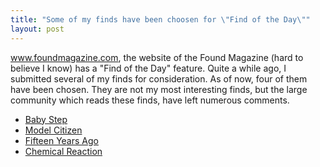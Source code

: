 ```yaml
---
title: "Some of my finds have been choosen for \"Find of the Day\""
layout: post
---
```


<a href="http://www.foundmagazine.com">www.foundmagazine.com</a>, the website of the Found Magazine (hard to believe I know) has a "Find of the Day" feature. Quite a while ago, I submitted several of my finds for consideration. As of now, four of them have been chosen. They are not my most interesting finds, but the large community which reads these finds, have left numerous comments.
<ul>
	<li><a href="http://www.foundmagazine.com/comments/1388">Baby Step</a></li>
	<li><a href="http://www.foundmagazine.com/comments/1387">Model Citizen</a></li>
	<li><a href="http://www.foundmagazine.com/comments/1386">Fifteen Years Ago</a></li>
	<li><a href="http://www.foundmagazine.com/comments/1389">Chemical Reaction</a></li>
</ul>
